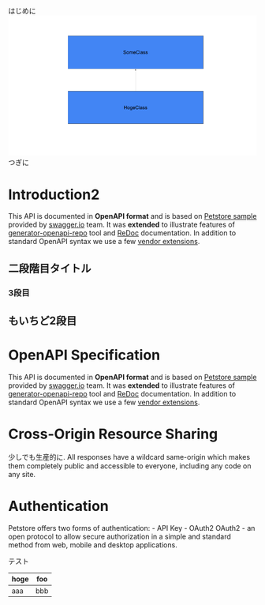 はじめに
![sample_image](./images/sample_image.png)
つぎに

# Introduction2
This API is documented in **OpenAPI format** and is based on
[Petstore sample](http://petstore.swagger.io/) provided by [swagger.io](http://swagger.io) team.
It was **extended** to illustrate features of [generator-openapi-repo](https://github.com/Rebilly/generator-openapi-repo)
tool and [ReDoc](https://github.com/Redocly/redoc) documentation. In addition to standard
OpenAPI syntax we use a few [vendor extensions](https://github.com/Redocly/redoc/blob/main/docs/redoc-vendor-extensions.md).

## 二段階目タイトル

### 3段目

## もいちど2段目

# OpenAPI Specification
This API is documented in **OpenAPI format** and is based on
[Petstore sample](http://petstore.swagger.io/) provided by [swagger.io](http://swagger.io) team.
It was **extended** to illustrate features of [generator-openapi-repo](https://github.com/Rebilly/generator-openapi-repo)
tool and [ReDoc](https://github.com/Redocly/redoc) documentation. In addition to standard
OpenAPI syntax we use a few [vendor extensions](https://github.com/Redocly/redoc/blob/main/docs/redoc-vendor-extensions.md).

# Cross-Origin Resource Sharing
少しでも生産的に.
All responses have a wildcard same-origin which makes them completely public and accessible to everyone, including any code on any site.

# Authentication

Petstore offers two forms of authentication:
    - API Key
    - OAuth2
OAuth2 - an open protocol to allow secure authorization in a simple
and standard method from web, mobile and desktop applications.

<SecurityDefinitions />

テスト

|hoge|foo|
|-----|----|
|aaa|bbb|